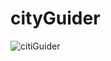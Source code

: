 ﻿# cityGuider

![citiGuider](https://user-images.githubusercontent.com/67913300/190682044-e4afde3e-c2fc-42ef-bf11-af20ef29db89.PNG)
